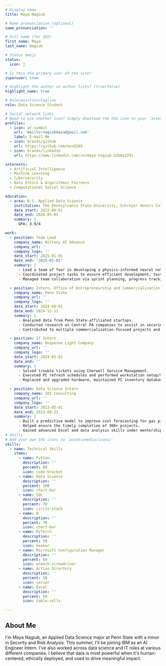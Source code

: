```yaml
---
# Display name
title: Maya Nagiub

# Name pronunciation (optional)
name_pronunciation: ''

# Full name (for SEO)
first_name: Maya
last_name: Nagiub

# Status emoji
status:
  icon: 🥀

# Is this the primary user of the site?
superuser: true

# Highlight the author in author lists? (true/false)
highlight_name: true

# Role/position/tagline
role: Data Science Student

# Social network links
# Need to use another icon? Simply download the SVG icon to your `assets/media/icons/` folder.
profiles:
  - icon: at-symbol
    url: 'mailto:nagiubmaya@gmail.com'
    label: E-mail Me
  - icon: brands/github
    url: https://github.com/msn5265
  - icon: brands/linkedin
    url: https://www.linkedin.com/in/maya-nagiub-32b8a2291

interests:
  - Artificial Intelligence
  - Machine Learning
  - Cybersecurity
  - Data Ethics & Algorithmic Fairness
  - Computational Social Science

education:
  - area: B.S. Applied Data Science
    institution: The Pennsylvania State University, Schreyer Honors College
    date_start: 2022-08-01
    date_end: 2026-05-01
    summary: |
      GPA: 3.9/4

work:
  - position: Team Lead
    company_name: Nittany AI Advance
    company_url: ''
    company_logo: ''
    date_start: 2025-01-01
    date_end: '2025-05-01'
    summary: |
      - Lead a team of four in developing a physics-informed neural network to model virus spread, contracted by Lockheed Martin.
      - Coordinated project tasks to ensure efficient development, testing, and optimization.
      - Managed team collaboration via sprint planning, progress tracking, and technical problem-solving.

  - position: Intern, Office of Entrepreneurship and Commercialization
    company_name: Penn State
    company_url: ''
    company_logo: ''
    date_start: 2024-08-01
    date_end: 2024-12-31
    summary: |
      - Analyzed data from Penn State-affiliated startups.
      - Conducted research on Central PA companies to assist in securing government funding.
      - Contributed to multiple commercialization-focused projects and gained experience in project management.

  - position: IT Intern
    company_name: Duquesne Light Company
    company_url: ''
    company_logo: ''
    date_start: 2024-05-01
    date_end: ''
    summary: |
      - Solved trouble tickets using Cherwell Service Management.
      - Executed PC refresh schedules and performed workstation setup/teardown.
      - Replaced and upgraded hardware, maintained PC inventory database, and installed/repaired software.

  - position: Data Science Intern
    company_name: IDI Consulting
    company_url: ''
    company_logo: ''
    date_start: 2023-05-01
    date_end: 2023-08-31
    summary: |
      - Built a predictive model to improve cost forecasting for gas pipeline construction.
      - Helped ensure the timely completion of 300+ projects.
      - Gained advanced Excel and data analysis skills under mentorship.
# Skills
# Add your own SVG icons to `assets/media/icons/`
skills:
  - name: Technical Skills
    items:
      - name: Python
        description: ''
        percent: 80
        icon: code-bracket
      - name: Data Science
        description: ''
        percent: 100
        icon: chart-bar
      - name: SQL
        description: ''
        percent: 70
        icon: circle-stack
      - name: R
        description: ''
        percent: 70
        icon: chart-bar
      - name: PyTorch
        description: ''
        percent: 50
        icon: beaker
      - name: Microsoft Configuration Manager
        description: ''
        percent: 60
        icon: wrench-screwdriver
      - name: Active Directory
        description: ''
        percent: 50
        icon: server
      - name: Excel
        description: ''
        percent: 50
        icon: table-cells

---
```


## About Me

I'm Maya Nagiub, an Applied Data Science major at Penn State with a minor in Security and Risk Analysis. This summer, I'll be joining IBM as an AI Engineer Intern. I've also worked across data science and IT roles at various different companies. I believe that data is most powerful when it's human-centered, ethically deployed, and used to drive meaningful impact. 

